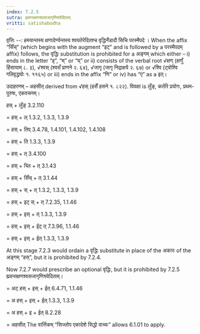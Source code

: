```yaml
---
index: 7.2.5
sutra: ह्म्यन्तक्षणश्वसजागृणिश्व्येदिताम्
vritti: satishabodha
---
```



वृत्तिः --: हमयान्तस्य क्षणादेर्ण्यन्तस्य श्वयतेरेदितश्च वृद्धिर्नेडादौ सिचि परस्मैपदे । When the affix “सिँच्” (which begins with the augment “इट्” and is followed by a परस्मैपदम् affix) follows, the वृद्धिः substitution is prohibited for a अङ्गम् which either – i) ends in the letter “ह्”, “म्” or “य्” or ii) consists of the verbal root √क्षण् (क्षणुँ हिंसायाम् ८. ३), √श्वस् (श्वसँ प्राणने २. ६४), √जागृ (जागृ निद्राक्षये २. ६७) or √श्वि (ट्वोश्वि गतिवृद्ध्योः १. ११६५) or iii) ends in the affix “णि” or iv) has “ए” as a इत्।


उदाहरणम् – अहसीत् derived from √हस् (हसेँ हसने १. ८२२). विवक्षा is लुँङ्, कर्तरि प्रयोगः, प्रथम-पुरुषः, एकवचनम्।


हस् + लुँङ् 3.2.110

= हस् + ल् 1.3.2, 1.3.3, 1.3.9

= हस् + तिप् 3.4.78, 1.4.101, 1.4.102, 1.4.108

= हस् + ति 1.3.3, 1.3.9

= हस् + त् 3.4.100

= हस् + च्लि + त् 3.1.43

= हस् + सिँच् + त् 3.1.44

= हस् + स् + त् 1.3.2, 1.3.3, 1.3.9

= हस् + इट् स् + त् 7.2.35, 1.1.46

= हस् + इस् + त् 1.3.3, 1.3.9

= हस् + इस् + ईट् त् 7.3.96, 1.1.46

= हस् + इस् + ईत् 1.3.3, 1.3.9

At this stage 7.2.3 would ordain a वृद्धिः substitute in place of the अकारः of the अङ्गम् “हस्”, but it is prohibited by 7.2.4.

Now 7.2.7 would prescribe an optional वृद्धिः, but it is prohibited by 7.2.5 ह्म्यन्तक्षणश्वसजागृणिश्व्येदिताम्।

= अट् हस् + इस् + ईत् 6.4.71, 1.1.46

= अ हस् + इस् + ईत् 1.3.3, 1.3.9

= अ हस् + इ + ईत् 8.2.28

= अहसीत् The वार्त्तिकम् “सिज्लोप एकादेशे सिद्धो वाच्यः” allows 6.1.01 to apply.

